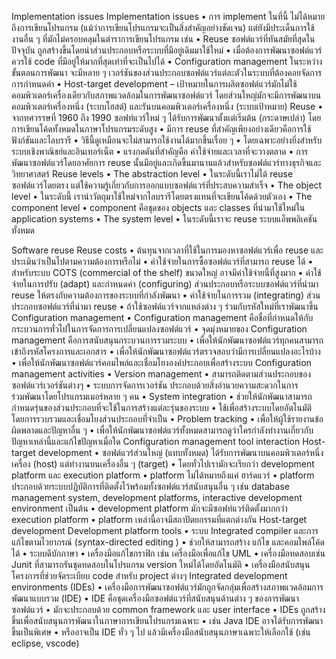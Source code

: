 Implementation issues
Implementation issues
•	การ implement ในที่นี้ ไม่ได้หมายถึงการเขียนโปรแกรม (แม้ว่าการเขียนโปรแกรมจะเป็นสิ่งสำคัญอย่างชัดเจน) แต่ยังมีประเด็นการใช้งานอื่น ๆ ที่มักไม่ครอบคลุมในตำราการเขียนโปรแกรม เช่น
•	Reuse ซอฟต์แวร์ที่ทันสมัยที่สุดในปัจจุบัน ถูกสร้างขึ้นโดยนำส่วนประกอบหรือระบบที่มีอยู่เดิมมาใช้ใหม่ 
•	เมื่อต้องการพัฒนาซอฟต์แวร์ ควรใช้ code ที่มีอยู่ให้มากที่สุดเท่าที่จะเป็นไปได้
•	Configuration management ในระหว่างขั้นตอนการพัฒนา จะมีหลาย ๆ  เวอร์ชันของส่วนประกอบซอฟต์แวร์แต่ละตัวในระบบที่ต้องคอยจัดการการกำหนดค่า
•	Host-target development – เป้าหมายในการผลิตซอฟต์แวร์มักไม่ใช้คอมพิวเตอร์เครื่องเดียวกับสภาพแวดล้อมในการพัฒนาซอฟต์แวร์ โดยส่วนใหญ่มักจะมีการพัฒนาบนคอมพิวเตอร์เครื่องหนึ่ง (ระบบโฮสต์) และรันบนคอมพิวเตอร์เครื่องหนึ่ง (ระบบเป้าหมาย)
Reuse
•	จากทศวรรษที่ 1960 ถึง 1990 ซอฟท์แวร์ใหม่ ๆ ได้รับการพัฒนาตั้งแต่เริ่มต้น (กระดาษเปล่า) โดยการเขียนโค้ดทั้งหมดในภาษาโปรแกรมระดับสูง
•	มีการ reuse ที่สำคัญเพียงอย่างเดียวคือการใช้ฟังก์ชันและไลบรารี
•	วิธีนี้ดูเหมือนจะไม่สามารถใช้งานได้มากขึ้นเรื่อย ๆ
•	โดยเฉพาะอย่างยิ่งสำหรับระบบเชิงพาณิชย์และอินเทอร์เน็ต
•	แรงกดดันที่สำคัญคือ ค่าใช้จ่ายและเวลาที่จะวางตลาด
•	การพัฒนาซอฟต์แวร์โดยอาศัยการ reuse นั้นมีอยู่และเกิดขึ้นมานานแล้วสำหรับซอฟต์แวร์ทางธุรกิจและวิทยาศาสตร์
Reuse levels
•	The abstraction level 
•	ในระดับนี้เราไม่ได้ reuse ซอฟต์แวร์โดยตรง แต่ใช้ความรู้เกี่ยวกับการออกแบบซอฟต์แวร์ที่ประสบความสำเร็จ
•	The object level 
•	ในระดับนี้ เรานำวัตถุมาใช้ใหม่จากไลบรารีโดยตรงแทนที่จะเขียนโค้ดด้วยตัวเอง
•	The component level 
•	component คือชุดของ objects และ classes ที่นำมาใช้ใหม่ใน application systems
•	The system level 
•	ในระดับนี้เราจะ reuse ระบบแอ็พพลิเคชันทั้งหมด

Software reuse
Reuse costs
•	ต้นทุนจากเวลาที่ใช้ในการมองหาซอฟต์แวร์เพื่อ reuse และประเมินว่าเป็นไปตามความต้องการหรือไม่
•	ค่าใช้จ่ายในการซื้อซอฟต์แวร์ที่สามารถ reuse ได้ 
•	สำหรับระบบ COTS (commercial of the shelf) ขนาดใหญ่ อาจมีค่าใช้จ่ายนี้ที่สูงมาก
•	ค่าใช้จ่ายในการปรับ (adapt) และกำหนดค่า (configuring) ส่วนประกอบหรือระบบซอฟต์แวร์ที่นำมา reuse ให้ตรงกับความต้องการของระบบที่กำลังพัฒนา
•	ค่าใช้จ่ายในการรวม (integrating) ส่วนประกอบซอฟต์แวร์ที่นำมา reuse 
•	ถ้าใช้ซอฟต์แวร์จากแหล่งต่าง ๆ ร่วมกับรหัสใหม่ที่เราพัฒนาขึ้น
Configuration management
•	Configuration management คือชื่อที่กำหนดให้กับกระบวนการทั่วไปในการจัดการการเปลี่ยนแปลงซอฟต์แวร์ 
•	จุดมุ่งหมายของ Configuration management คือการสนับสนุนกระบวนการรวมระบบ
•	เพื่อให้นักพัฒนาซอฟต์แวร์ทุกคนสามารถเข้าถึงรหัสโครงการและเอกสาร
•	เพื่อให้นักพัฒนาซอฟต์แวร์ตรวจสอบว่ามีการเปลี่ยนแปลงอะไรบ้าง
•	เพื่อให้นักพัฒนาซอฟต์แวร์คอมไพล์และเชื่อมโยงองค์ประกอบเพื่อสร้างระบบ
Configuration management activities
•	Version management 
•	สามารถติดตามส่วนประกอบของซอฟต์แวร์เวอร์ชันต่างๆ 
•	ระบบการจัดการเวอร์ชัน ประกอบด้วยสิ่งอำนวยความสะดวกในการร่วมพัฒนาโดยโปรแกรมเมอร์หลาย ๆ คน
•	System integration 
•	ช่วยให้นักพัฒนาสามารถกำหนดรุ่นของส่วนประกอบที่จะใช้ในการสร้างแต่ละรุ่นของระบบ
•	ใช้เพื่อสร้างระบบโดยอัตโนมัติ โดยการรวบรวมและเชื่อมโยงส่วนประกอบที่จำเป็น
•	Problem tracking 
•	เพื่อให้ผู้ใช้รายงานข้อผิดพลาดและปัญหาอื่น ๆ 
•	เพื่อให้นักพัฒนาซอฟต์แวร์ทั้งหมดสามารถดูว่าใครกำลังทำงานเกี่ยวกับปัญหาเหล่านี้และแก้ไขปัญหาเมื่อใด
Configuration management tool interaction
Host-target development
•	ซอฟต์แวร์ส่วนใหญ่ (แทบทั้งหมด) ได้รับการพัฒนาบนคอมพิวเตอร์หนึ่งเครื่อง (host) แต่ทำงานบนเครื่องอื่น ๆ (target)
•	โดยทั่วไปเรามักจะเรียกว่า development platform และ execution platform
•	platform ไม่ได้หมายถึงแค่ ฮาร์ดแวร์
•	platform ประกอบด้วยระบบปฏิบัติการที่ติดตั้งไว้พร้อมทั้งซอฟต์แวร์สนับสนุนอื่น ๆ เช่น database management system, development platforms,  interactive development environment เป็นต้น
•	development platform มักจะมีซอฟท์แวร์ติดตั้งมากกว่า execution platform 
•	platform เหล่านี้อาจมีสถาปัตยกรรมที่แตกต่างกัน
Host-target development
Development platform tools
•	ระบบ Integrated compiler และการแก้ไขตามไวยากรณ์  (syntax-directed editing )
•	ช่วยให้สามารถสร้าง แก้ไข และคอมไพล์โค้ดได้
•	ระบบดีบักภาษา
•	เครื่องมือแก้ไขกราฟิก เช่น เครื่องมือเพื่อแก้ไข UML
•	เครื่องมือทดสอบเช่น Junit ที่สามารถรันชุดทดสอบในโปรแกรม version ใหม่ได้โดยอัตโนมัติ
•	เครื่องมือสนับสนุนโครงการที่ช่วยจัดระเบียบ code สำหรับ project ต่างๆ
Integrated development environments (IDEs)
•	เครื่องมือการพัฒนาซอฟต์แวร์มักถูกจัดกลุ่มเพื่อสร้างสภาพแวดล้อมการพัฒนาแบบรวม (IDE)
•	IDE คือชุดเครื่องมือซอฟต์แวร์ที่สนับสนุนด้านต่าง ๆ ของการพัฒนาซอฟต์แวร์
•	มักจะประกอบด้วย common framework และ user interface
•	IDEs ถูกสร้างขึ้นเพื่อสนับสนุนการพัฒนาในภาษาการเขียนโปรแกรมเฉพาะ
•	เช่น Java IDE อาจได้รับการพัฒนาขึ้นเป็นพิเศษ
•	หรืออาจเป็น  IDE ทั่ว ๆ ไป แล้วมีเครื่องมือสนับสนุนภาษาเฉพาะให้เลือกใช้ (เช่น eclipse, vscode)
